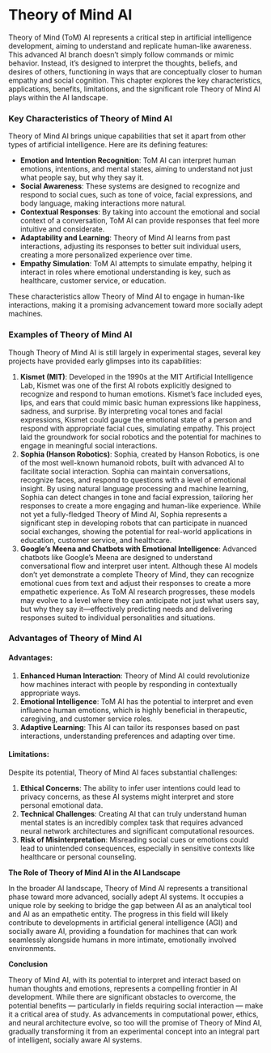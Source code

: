 # Theory of Mind AI

Theory of Mind (ToM) AI represents a critical step in artificial intelligence development, aiming to understand and replicate human-like awareness. This advanced AI branch doesn’t simply follow commands or mimic behavior. Instead, it’s designed to interpret the thoughts, beliefs, and desires of others, functioning in ways that are conceptually closer to human empathy and social cognition. This chapter explores the key characteristics, applications, benefits, limitations, and the significant role Theory of Mind AI plays within the AI landscape.

### **Key Characteristics of Theory of Mind AI**

Theory of Mind AI brings unique capabilities that set it apart from other types of artificial intelligence. Here are its defining features:

* **Emotion and Intention Recognition**: ToM AI can interpret human emotions, intentions, and mental states, aiming to understand not just what people say, but why they say it.
* **Social Awareness**: These systems are designed to recognize and respond to social cues, such as tone of voice, facial expressions, and body language, making interactions more natural.
* **Contextual Responses**: By taking into account the emotional and social context of a conversation, ToM AI can provide responses that feel more intuitive and considerate.
* **Adaptability and Learning**: Theory of Mind AI learns from past interactions, adjusting its responses to better suit individual users, creating a more personalized experience over time.
* **Empathy Simulation**: ToM AI attempts to simulate empathy, helping it interact in roles where emotional understanding is key, such as healthcare, customer service, or education.

These characteristics allow Theory of Mind AI to engage in human-like interactions, making it a promising advancement toward more socially adept machines.

### **Examples of Theory of Mind AI**

Though Theory of Mind AI is still largely in experimental stages, several key projects have provided early glimpses into its capabilities:

1. **Kismet (MIT)**: Developed in the 1990s at the MIT Artificial Intelligence Lab, Kismet was one of the first AI robots explicitly designed to recognize and respond to human emotions. Kismet’s face included eyes, lips, and ears that could mimic basic human expressions like happiness, sadness, and surprise. By interpreting vocal tones and facial expressions, Kismet could gauge the emotional state of a person and respond with appropriate facial cues, simulating empathy. This project laid the groundwork for social robotics and the potential for machines to engage in meaningful social interactions.
2. **Sophia (Hanson Robotics)**: Sophia, created by Hanson Robotics, is one of the most well-known humanoid robots, built with advanced AI to facilitate social interaction. Sophia can maintain conversations, recognize faces, and respond to questions with a level of emotional insight. By using natural language processing and machine learning, Sophia can detect changes in tone and facial expression, tailoring her responses to create a more engaging and human-like experience. While not yet a fully-fledged Theory of Mind AI, Sophia represents a significant step in developing robots that can participate in nuanced social exchanges, showing the potential for real-world applications in education, customer service, and healthcare.
3. **Google’s Meena and Chatbots with Emotional Intelligence**: Advanced chatbots like Google’s Meena are designed to understand conversational flow and interpret user intent. Although these AI models don’t yet demonstrate a complete Theory of Mind, they can recognize emotional cues from text and adjust their responses to create a more empathetic experience. As ToM AI research progresses, these models may evolve to a level where they can anticipate not just what users say, but why they say it—effectively predicting needs and delivering responses suited to individual personalities and situations.

### **Advantages of Theory of Mind AI**

#### **Advantages:**

1. **Enhanced Human Interaction**: Theory of Mind AI could revolutionize how machines interact with people by responding in contextually appropriate ways.
2. **Emotional Intelligence**: ToM AI has the potential to interpret and even influence human emotions, which is highly beneficial in therapeutic, caregiving, and customer service roles.
3. **Adaptive Learning**: This AI can tailor its responses based on past interactions, understanding preferences and adapting over time.

#### **Limitations:**

Despite its potential, Theory of Mind AI faces substantial challenges:

1. **Ethical Concerns**: The ability to infer user intentions could lead to privacy concerns, as these AI systems might interpret and store personal emotional data.
2. **Technical Challenges**: Creating AI that can truly understand human mental states is an incredibly complex task that requires advanced neural network architectures and significant computational resources.
3. **Risk of Misinterpretation**: Misreading social cues or emotions could lead to unintended consequences, especially in sensitive contexts like healthcare or personal counseling.

**The Role of Theory of Mind AI in the AI Landscape**

In the broader AI landscape, Theory of Mind AI represents a transitional phase toward more advanced, socially adept AI systems. It occupies a unique role by seeking to bridge the gap between AI as an analytical tool and AI as an empathetic entity. The progress in this field will likely contribute to developments in artificial general intelligence (AGI) and socially aware AI, providing a foundation for machines that can work seamlessly alongside humans in more intimate, emotionally involved environments.

**Conclusion**

Theory of Mind AI, with its potential to interpret and interact based on human thoughts and emotions, represents a compelling frontier in AI development. While there are significant obstacles to overcome, the potential benefits — particularly in fields requiring social interaction — make it a critical area of study. As advancements in computational power, ethics, and neural architecture evolve, so too will the promise of Theory of Mind AI, gradually transforming it from an experimental concept into an integral part of intelligent, socially aware AI systems.
